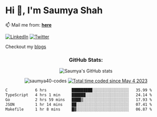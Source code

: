 <h1>Hi 👋, I'm Saumya Shah</h1>
<p align="left">
  📫 Mail me from: <a href="mailto:saumya40.imp@gmail.com"><strong>here</strong></a>
</p>

[![LinkedIn](https://img.shields.io/badge/linkedin-%231E77B5.svg?&style=flat&logo=linkedin&logoColor=white)](https://www.linkedin.com/in/saumya-shah-326537252)
[![Twitter](https://img.shields.io/badge/twitter-%2300acee.svg?&style=flat&logo=twitter&logoColor=white)](https://twitter.com/Saumya_Codes)


Checkout my [blogs](https://saumya-shah.vercel.app/blogs) 

<h3 align="center">GitHub Stats:</h3>

<p align="center">
  <img src="https://github-readme-stats.vercel.app/api?username=Saumya40-codes&count_private=true&include_all_commits=true&hide_border=true&show_icons=true&count_private=true&title_color=ffffff&text_color=c9cacc&icon_color=58a6ff&bg_color=161b22" alt="Saumya's GitHub stats" />
</p>
<p align="center">
  <img src="https://komarev.com/ghpvc/?username=saumya40-codes&label=Profile%20views&color=0e75b6&style=flat" alt="saumya40-codes" />
  <a href="https://wakatime.com/@815bd657-1e55-46b5-8f92-b98ad55fc354"><img src="https://wakatime.com/badge/user/815bd657-1e55-46b5-8f92-b98ad55fc354.svg" alt="Total time coded since May 4 2023" /></a>
</p>

<!--START_SECTION:waka-->

```txt
C            6 hrs           █████████░░░░░░░░░░░░░░░░   35.99 %
TypeScript   4 hrs 1 min     ██████░░░░░░░░░░░░░░░░░░░   24.14 %
Go           2 hrs 59 mins   ████▒░░░░░░░░░░░░░░░░░░░░   17.93 %
JSON         1 hr 14 mins    ██░░░░░░░░░░░░░░░░░░░░░░░   07.41 %
Makefile     1 hr 8 mins     █▓░░░░░░░░░░░░░░░░░░░░░░░   06.87 %
```

<!--END_SECTION:waka-->
